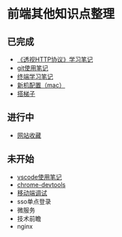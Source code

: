 # 前端其他知识点整理


## 已完成
- [《透视HTTP协议》学习笔记](./http/)
- [git使用笔记](./git.html)
- [终端学习笔记](./terminal.html)
- [新机配置（mac）](./mac-config.html)
- [搭梯子](./vpn.html)




## 进行中
- [网站收藏](./some-website.html)





## 未开始
- [vscode使用笔记](./vscode.html)
- [chrome-devtools](./chrome-devtools.html)
- [移动端调试](./mobile-debug.html)
- sso单点登录
- 微服务
- 技术前瞻
- nginx
